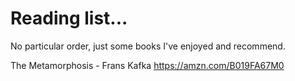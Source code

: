 # Reading list...
No particular order, just some books I've enjoyed and recommend.

The Metamorphosis - Frans Kafka 
https://amzn.com/B019FA67M0 

